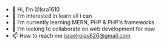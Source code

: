- 👋 Hi, I’m @Isra1610
- 👀 I’m interested in learn all i can
- 🌱 I’m currently learning MERN, PHP & PHP's frameworks
- 💞️ I’m looking to collaborate on web development for now
- 📫 How to reach me israelrojas626@gmail.com

<!---
Isra1610/Isra1610 is a ✨ special ✨ repository because its `README.md` (this file) appears on your GitHub profile.
You can click the Preview link to take a look at your changes.
--->
